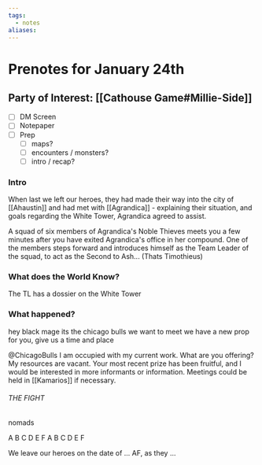 ```yaml
---
tags:
  - notes
aliases:
---
```


# Prenotes for January 24th
## Party of Interest: [[Cathouse Game#Millie-Side]]
- [ ] DM Screen
- [ ] Notepaper
- [ ] Prep
	- [ ] maps?
	- [ ] encounters / monsters?
	- [ ] intro / recap?

### Intro

When last we left our heroes, they had made their way into the city of [[Ahaustin]] and had met with [[Agrandica]] - explaining their situation, and goals regarding the White Tower, Agrandica agreed to assist.

A squad of six members of Agrandica's Noble Thieves meets you a few minutes after you have exited Agrandica's office in her compound. One of the members steps forward and introduces himself as the Team Leader of the squad, to act as the Second to Ash... (Thats Timothieus)

### What does the World Know?

The TL has a dossier on the White Tower

### What happened?

hey black mage its the chicago bulls we want to meet we have a new prop for you, give us a time and place

@ChicagoBulls
I am occupied with my current work. What are you offering? My resources are vacant. Your most recent prize has been fruitful, and I would be interested in more informants or information. Meetings could be held in [[Kamarios]] if necessary.

###### THE FIGHT
nomads

A
B
C
D
E
F
A
B
C
D
E
F

We leave our heroes on the date of ... AF, as they ...